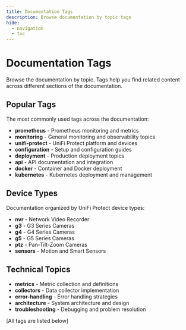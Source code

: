 ```yaml
---
title: Documentation Tags
description: Browse documentation by topic tags
hide:
  - navigation
  - toc
---
```


# Documentation Tags

Browse the documentation by topic. Tags help you find related content across different sections of the documentation.

## Popular Tags

The most commonly used tags across the documentation:

- **prometheus** - Prometheus monitoring and metrics
- **monitoring** - General monitoring and observability topics
- **unifi-protect** - UniFi Protect platform and devices
- **configuration** - Setup and configuration guides
- **deployment** - Production deployment topics
- **api** - API documentation and integration
- **docker** - Container and Docker deployment
- **kubernetes** - Kubernetes deployment and management

## Device Types

Documentation organized by UniFi Protect device types:

- **nvr** - Network Video Recorder
- **g3** - G3 Series Cameras
- **g4** - G4 Series Cameras
- **g5** - G5 Series Cameras
- **ptz** - Pan-Tilt-Zoom Cameras
- **sensors** - Motion and Smart Sensors

## Technical Topics

- **metrics** - Metric collection and definitions
- **collectors** - Data collector implementation
- **error-handling** - Error handling strategies
- **architecture** - System architecture and design
- **troubleshooting** - Debugging and problem resolution

[All tags are listed below]
